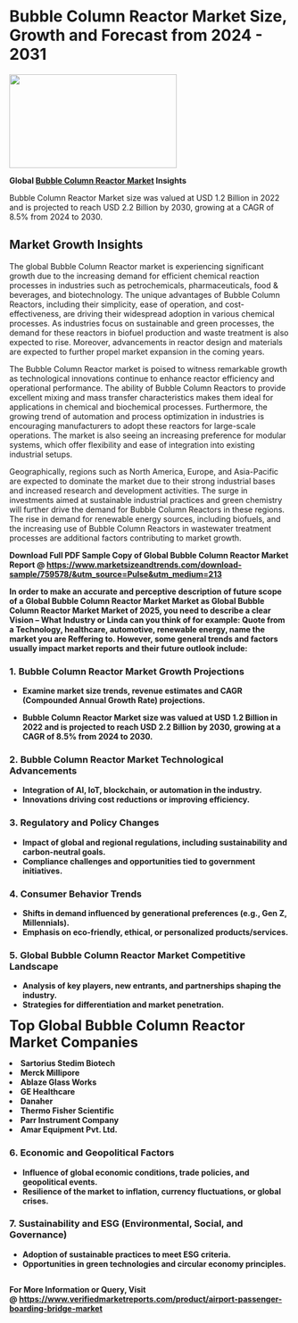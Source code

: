 <H1>Bubble Column Reactor Market Size, Growth and Forecast from 2024 - 2031</H1><img class="aligncenter size-medium wp-image-584254" src="https://thirdeyenews.in/wp-content/uploads/2024/09/Global-Market-Research-300x168.jpeg" alt="" width="300" height="168" /><p><strong>Global&nbsp;<a href="https://www.marketsizeandtrends.com/download-sample/759578/&amp;utm_source=Pulse&amp;utm_medium=213">Bubble Column Reactor Market</a> Insights</strong></p><p>Bubble Column Reactor Market size was valued at USD 1.2 Billion in 2022 and is projected to reach USD 2.2 Billion by 2030, growing at a CAGR of 8.5% from 2024 to 2030.</p><p><h2>Market Growth Insights</h2> <p>The global Bubble Column Reactor market is experiencing significant growth due to the increasing demand for efficient chemical reaction processes in industries such as petrochemicals, pharmaceuticals, food & beverages, and biotechnology. The unique advantages of Bubble Column Reactors, including their simplicity, ease of operation, and cost-effectiveness, are driving their widespread adoption in various chemical processes. As industries focus on sustainable and green processes, the demand for these reactors in biofuel production and waste treatment is also expected to rise. Moreover, advancements in reactor design and materials are expected to further propel market expansion in the coming years.</p> <p><strong></strong></p> <p>The Bubble Column Reactor market is poised to witness remarkable growth as technological innovations continue to enhance reactor efficiency and operational performance. The ability of Bubble Column Reactors to provide excellent mixing and mass transfer characteristics makes them ideal for applications in chemical and biochemical processes. Furthermore, the growing trend of automation and process optimization in industries is encouraging manufacturers to adopt these reactors for large-scale operations. The market is also seeing an increasing preference for modular systems, which offer flexibility and ease of integration into existing industrial setups.</p> <p>Geographically, regions such as North America, Europe, and Asia-Pacific are expected to dominate the market due to their strong industrial bases and increased research and development activities. The surge in investments aimed at sustainable industrial practices and green chemistry will further drive the demand for Bubble Column Reactors in these regions. The rise in demand for renewable energy sources, including biofuels, and the increasing use of Bubble Column Reactors in wastewater treatment processes are additional factors contributing to market growth.</p> <p><strong></p><p><span class=""><strong>Download Full PDF Sample Copy of Global Bubble Column Reactor Market Report</strong> @ <a href="https://www.marketsizeandtrends.com/download-sample/759578/&amp;utm_source=Pulse&amp;utm_medium=213" target="_blank">https://www.marketsizeandtrends.com/download-sample/759578/&amp;utm_source=Pulse&amp;utm_medium=213</a></span></p><p>In order to make an accurate and perceptive description of future scope of a Global&nbsp;Bubble Column Reactor Market Market as Global&nbsp;Bubble Column Reactor Market Market of 2025, you need to describe a clear Vision &ndash; What Industry or Linda can you think of for example: Quote from a Technology, healthcare, automotive, renewable energy, name the market you are Reffering to. However, some general trends and factors usually impact market reports and their future outlook include:</p><h3>1.&nbsp;<strong>Bubble Column Reactor Market Growth Projections</strong></h3><ul><li>Examine market size trends, revenue estimates and CAGR (Compounded Annual Growth Rate) projections.</li><li><p>Bubble Column Reactor Market size was valued at USD 1.2 Billion in 2022 and is projected to reach USD 2.2 Billion by 2030, growing at a CAGR of 8.5% from 2024 to 2030.</p></li></ul><h3>2.&nbsp;<strong>Bubble Column Reactor Market Technological Advancements</strong></h3><ul><li>Integration of AI, IoT, blockchain, or automation in the industry.</li><li>Innovations driving cost reductions or improving efficiency.</li></ul><h3>3.&nbsp;<strong>Regulatory and Policy Changes</strong></h3><ul><li>Impact of global and regional regulations, including sustainability and carbon-neutral goals.</li><li>Compliance challenges and opportunities tied to government initiatives.</li></ul><h3>4.&nbsp;<strong>Consumer Behavior Trends</strong></h3><ul><li>Shifts in demand influenced by generational preferences (e.g., Gen Z, Millennials).</li><li>Emphasis on eco-friendly, ethical, or personalized products/services.</li></ul><h3>5.&nbsp;<strong>Global Bubble Column Reactor Market Competitive Landscape</strong></h3><ul><li>Analysis of key players, new entrants, and partnerships shaping the industry.</li><li>Strategies for differentiation and market penetration.</li></ul><p data-pm-slice="1 1 []"><span style="color: inherit; font-family: inherit; font-size: 25px;">Top Global Bubble Column Reactor Market Companies</span></p><div class="" data-test-id=""><p><li>Sartorius Stedim Biotech</li><li> Merck Millipore</li><li> Ablaze Glass Works</li><li> GE Healthcare</li><li> Danaher</li><li> Thermo Fisher Scientific</li><li> Parr Instrument Company</li><li> Amar Equipment Pvt. Ltd.</li></p></div><h3>6.&nbsp;<strong>Economic and Geopolitical Factors</strong></h3><ul><li>Influence of global economic conditions, trade policies, and geopolitical events.</li><li>Resilience of the market to inflation, currency fluctuations, or global crises.</li></ul><h3>7.&nbsp;<strong>Sustainability and ESG (Environmental, Social, and Governance)</strong></h3><ul><li>Adoption of sustainable practices to meet ESG criteria.</li><li>Opportunities in green technologies and circular economy principles.</li></ul><h2><strong style="font-size: 14px;">For More Information or Query, Visit @&nbsp;</strong><a style="background-color: #ffffff; font-size: 14px;" href="https://www.marketsizeandtrends.com/report/bubble-column-reactor-market/" target="_blank">https://www.verifiedmarketreports.com/product/airport-passenger-boarding-bridge-market</a></h2>
